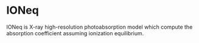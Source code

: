 # IONeq
IONeq is X-ray high-resolution photoabsorption model which compute the absorption coefficient assuming ionization equilibrium.
